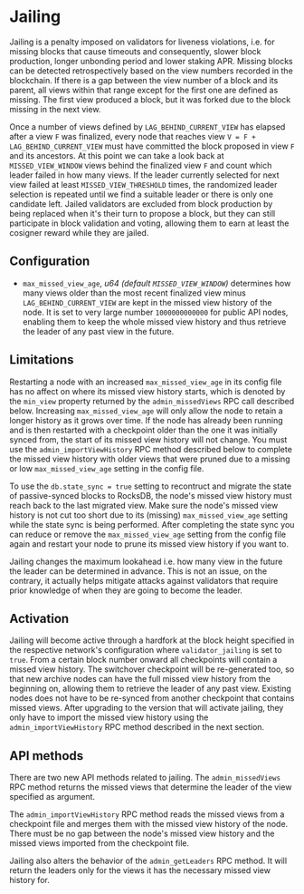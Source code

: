# Jailing
Jailing is a penalty imposed on validators for liveness violations, i.e. for missing blocks that cause timeouts and consequently, slower block production, longer unbonding period and lower staking APR. Missing blocks can be detected retrospectively based on the view numbers recorded in the blockchain. If there is a gap between the view number of a block and its parent, all views within that range except for the first one are defined as missing. The first view produced a block, but it was forked due to the block missing in the next view.

Once a number of views defined by `LAG_BEHIND_CURRENT_VIEW` has elapsed after a view `F` was finalized, every node that reaches view `V = F + LAG_BEHIND_CURRENT_VIEW` must have committed the block proposed in view `F` and its ancestors. At this point we can take a look back at `MISSED_VIEW_WINDOW` views behind the finalized view `F` and count which leader failed in how many views. If the leader currently selected for next view failed at least `MISSED_VIEW_THRESHOLD` times, the randomized leader selection is repeated until we find a suitable leader or there is only one candidate left. Jailed validators are excluded from block production by being replaced when it's their turn to propose a block, but they can still participate in block validation and voting, allowing them to earn at least the cosigner reward while they are jailed.

## Configuration
* `max_missed_view_age`, *u64 (default `MISSED_VIEW_WINDOW`)* determines how many views older than the most recent finalized view minus `LAG_BEHIND_CURRENT_VIEW` are kept in the missed view history of the node. It is set to very large number `1000000000000` for public API nodes, enabling them to keep the whole missed view history and thus retrieve the leader of any past view in the future.

## Limitations
Restarting a node with an increased `max_missed_view_age` in its config file has no affect on where its missed view history starts, which is denoted by the `min_view` property returned by the `admin_missedViews` RPC call described below. Increasing `max_missed_view_age` will only allow the node to retain a longer history as it grows over time. If the node has already been running and is then restarted with a checkpoint older than the one it was initially synced from, the start of its missed view history will not change. You must use the `admin_importViewHistory` RPC method described below to complete the missed view history with older views that were pruned due to a missing or low `max_missed_view_age` setting in the config file.

To use the `db.state_sync = true` setting to recontruct and migrate the state of passive-synced blocks to RocksDB, the node's missed view history must reach back to the last migrated view. Make sure the node's missed view history is not cut too short due to its (missing) `max_missed_view_age` setting while the state sync is being performed. After completing the state sync you can reduce or remove the `max_missed_view_age` setting from the config file again and restart your node to prune its missed view history if you want to.

Jailing changes the maximum lookahead i.e. how many view in the future the leader can be determined in advance. This is not an issue, on the contrary, it actually helps mitigate attacks against validators that require prior knowledge of when they are going to become the leader. 

## Activation
Jailing will become active through a hardfork at the block height specified in the respective network's configuration where `validator_jailing` is set to `true`. From a certain block number onward all checkpoints will contain a missed view history. The switchover checkpoint will be re-generated too, so that new archive nodes can have the full missed view history from the beginning on, allowing them to retrieve the leader of any past view. Existing nodes does not have to be re-synced from another checkpoint that contains missed views. After upgrading to the version that will activate jailing, they only have to import the missed view history using the `admin_importViewHistory` RPC method described in the next section.

## API methods
There are two new API methods related to jailing. The `admin_missedViews` RPC method returns the missed views that determine the leader of the view specified as argument.

The `admin_importViewHistory` RPC method reads the missed views from a checkpoint file and merges them with the missed view history of the node. There must be no gap between the node's missed view history and the missed views imported from the checkpoint file.

Jailing also alters the behavior of the `admin_getLeaders` RPC method. It will return the leaders only for the views it has the necessary missed view history for.